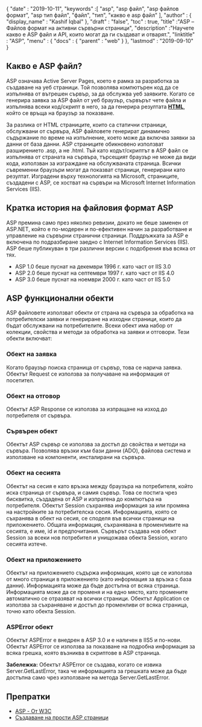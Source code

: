 {
  "date" : "2019-10-11",
  "keywords" :[ "asp", "asp файл", "asp файлов формат", "asp тип файл", "файл", "тип", "какво е asp файл" ],
  "author" : {
    "display_name" : "Kashif Iqbal"
},
  "draft" : "false",
  "toc" : true,
  "title" :"ASP – Файлов формат на активни сървърни страници",
  "description" :"Научете какво е ASP файл и API, които могат да ги създават и отварят.",
  "linktitle" : "ASP",
  "menu" : {
    "docs" : {
      "parent" : "web"
}
},
  "lastmod" : "2019-09-10"
}

## Какво е ASP файл?

ASP означава Active Server Pages, което е рамка за разработка за създаване на уеб страници. Той позволява компютърен код да се изпълнява от вътрешен сървър, за да обслужва уеб заявките. Когато се генерира заявка за ASP файл от уеб браузър, сървърът чете файла и изпълнява всеки код/скрипт в него, за да генерира резултата **[HTML](/bg/web/html/)**, който се връща на браузър за показване.

За разлика от HTML страниците, които са статични страници, обслужвани от сървъра, ASP файловете генерират динамично съдържание по време на изпълнение, което може да включва заявки за данни от база данни. ASP страниците обикновено използват разширението .asp, а не .html. Тъй като кодът/скриптът в ASP файл се изпълнява от страната на сървъра, търсещият браузър не може да види кода, използван за изграждане на обслужваната страница. Всички съвременни браузъри могат да показват страници, генерирани като резултат. Изградени върху технологията на Microsoft, страниците, създадени с ASP, се хостват на сървъри на Microsoft Internet Information Services (IIS).

## Кратка история на файловия формат ASP
ASP премина само през няколко ревизии, докато не беше заменен от ASP.NET, който е по-модерен и по-ефективен начин за разработване и управление на сървърни странични страници. Поддръжката за ASP е включена по подразбиране заедно с Internet Information Services (IIS). ASP беше публикуван в три различни версии с подобрения във всяка от тях.

* ASP 1.0 беше пуснат на декември 1996 г. като част от IIS 3.0
* ASP 2.0 беше пуснат на септември 1997 г. като част от IIS 4.0
* ASP 3.0 беше пуснат на ноември 2000 г. като част от IIS 5.0

## ASP функционални обекти

ASP файловете използват обекти от страна на сървъра за обработка на потребителски заявки и генериране на изходни страници, които да бъдат обслужвани на потребителите. Всеки обект има набор от колекции, свойства и методи за обработка на заявки и отговори. Тези обекти включват:

### Обект на заявка

Когато браузър поиска страница от сървър, това се нарича заявка. Обектът Request се използва за получаване на информация от посетител.

### Обект на отговор

Обектът ASP Response се използва за изпращане на изход до потребителя от сървъра.

### Сървърен обект

Обектът ASP сървър се използва за достъп до свойства и методи на сървъра. Позволява връзки към бази данни (ADO), файлова система и използване на компоненти, инсталирани на сървъра.

### Обект на сесията

Обектът на сесия е като връзка между браузъра на потребителя, който иска страница от сървъра, и самия сървър. Това се постига чрез бисквитка, създадена от ASP и изпратена до компютъра на потребителя. Обектът Session съхранява информация за или промяна на настройките за потребителска сесия. Информацията, която се съхранява в обект на сесия, се споделя във всички страници на приложението. Общата информация, съхранявана в променливите на сесията, е име, id и предпочитания. Сървърът създава нов обект Session за всеки нов потребител и унищожава обекта Session, когато сесията изтече.

### Обект на приложението

Обектът на приложението съдържа информация, която ще се използва от много страници в приложението (като информация за връзка с база данни). Информацията може да бъде достъпна от всяка страница. Информацията може да се променя и на едно място, като промените автоматично се отразяват на всички страници. Обектът Application се използва за съхраняване и достъп до променливи от всяка страница, точно като обекта Session.

### ASPError обект

Обектът ASPError е внедрен в ASP 3.0 и е наличен в IIS5 и по-нови. Обектът ASPError се използва за показване на подробна информация за всяка грешка, която възниква в скриптове в ASP страница.

**Забележка:** Обектът ASPError се създава, когато се извика Server.GetLastError, така че информацията за грешката може да бъде достъпна само чрез използване на метода Server.GetLastError.

## Препратки

* [ASP - От W3C](https://www.w3schools.com/asp/default.asp)
* [Създаване на прости ASP страници](https://learn.microsoft.com/en-us/previous-versions/iis/6.0-sdk/ms524741(v=vs.90))


